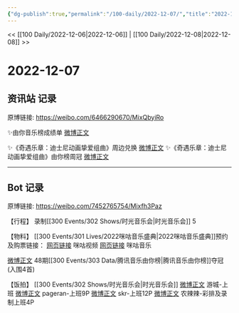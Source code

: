 ```yaml
---
{"dg-publish":true,"permalink":"/100-daily/2022-12-07/","title":"2022-12-07"}
---
```



<< [[100 Daily/2022-12-06\|2022-12-06]] | [[100 Daily/2022-12-08\|2022-12-08]] >>

# 2022-12-07

## 资讯站 记录

原博链接: https://weibo.com/6466290670/MixQbyiRo

✨由你音乐榜成绩单 [微博正文](https://m.weibo.cn/6466290670/4844168121687997)

✨《奇遇乐章：迪士尼动画挚爱组曲》周边兑换 [微博正文](https://m.weibo.cn/6466290670/4844165487139743)
✨《奇遇乐章：迪士尼动画挚爱组曲》由你榜周冠 [微博正文](https://m.weibo.cn/6466290670/4844167596872294)

---
## Bot 记录

原博链接: https://weibo.com/7452765754/Mixfh3Paz

【行程】
录制[[300 Events/302 Shows/时光音乐会\|时光音乐会]] 5

【物料】
[[300 Events/301 Lives/2022咪咕音乐盛典\|2022咪咕音乐盛典]]预约及购票链接：
[网页链接](https://weibo.cn/sinaurl?u=https%3A%2F%2Fm.miguvideo.com%2Fmgs%2Fpromotion%2Fsubject%2Fmiguhui_2022%2Fprd%2Ftopic.html%3FpwId%3D05466385107d4cd394fa0eee1564c896) 咪咕视频
[网页链接](https://weibo.cn/sinaurl?u=https%3A%2F%2Fh5.nf.migu.cn%2Fapp%2Fv4%2Fzt%2F2022%2Fmgh%2Findex.html) 咪咕音乐

[微博正文](https://m.weibo.cn/6733257358/4843301624874963) 48期[[300 Events/303 Data/腾讯音乐由你榜\|腾讯音乐由你榜]]夺冠(入围4首)

【饭拍】
[[300 Events/302 Shows/时光音乐会\|时光音乐会]]
[微博正文](https://m.weibo.cn/1801743981/4844074778233885) 游城-上班
[微博正文](https://m.weibo.cn/7633014126/4844133564551430) pageran-上班9P
[微博正文](https://m.weibo.cn/6433509682/4844141197924098) skr-上班12P
[微博正文](https://m.weibo.cn/7628792895/4844137676013999) 农辣辣-彩排及录制上班4P
